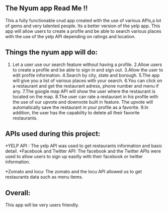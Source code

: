 ## The Nyum app Read Me !!

This a fully functionable crud app created with the use of various APIs,a lot of gems and very talented people. 
Its a better version of the yelp app. This app will allow users to create a profile and be able to 
search various places with the use of the yelp API depending on ratings and location.  

## Things the nyum app will do:

1. Let a user use our search feature without having a profile.
2.Allow users to create a profile and be able to sign in and sign out.
3.Allow the user to edit profile information.
4.Search by city, state and borough.
5.The app will give you a list of various places with your search.
6.You can click on a restaurant and get the restaurant adress, phone number and menu if any.
7.The google map API will show the user where the restaurant is located on the map.
8.The user can rate a restaurant in his profile with the use of our upvote and downvote built in feature. The upvote will automatically save the restaurant in your profile as a favorite.
9.In addition, the user has the capability to delete all their favorite restaurants.

## APIs used during this project:

*YELP API : The yelp API was used to get restaurants information and basic detail.
*Facebook and Twitter API: The facebook and the Twitter APIs were used to allow users to sign up easilly with their facebook or twitter information.

*Zomato and locu: The zomato and the locu API allowed us to get restaurants data such as  menu items.



## Overall:
This app will be very users friendly.
